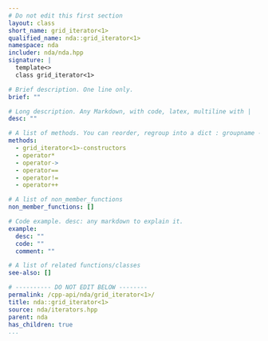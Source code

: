 ```yaml
---
# Do not edit this first section
layout: class
short_name: grid_iterator<1>
qualified_name: nda::grid_iterator<1>
namespace: nda
includer: nda/nda.hpp
signature: |
  template<> 
  class grid_iterator<1>

# Brief description. One line only.
brief: ""

# Long description. Any Markdown, with code, latex, multiline with |
desc: ""

# A list of methods. You can reorder, regroup into a dict : groupname -> list
methods:
  - grid_iterator<1>-constructors
  - operator*
  - operator->
  - operator==
  - operator!=
  - operator++

# A list of non_member_functions
non_member_functions: []

# Code example. desc: any markdown to explain it.
example:
  desc: ""
  code: ""
  comment: ""

# A list of related functions/classes
see-also: []

# ---------- DO NOT EDIT BELOW --------
permalink: /cpp-api/nda/grid_iterator<1>/
title: nda::grid_iterator<1>
source: nda/iterators.hpp
parent: nda
has_children: true
...
```


